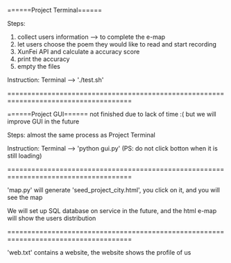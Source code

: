 ======Project Terminal======

Steps:
  1. collect users information --> to complete the e-map
  2. let users choose the poem they would like to read and start recording
  3. XunFei API and calculate a accuracy score
  4. print the accuracy
  5. empty the files

Instruction:
  Terminal --> './test.sh'


=====================================================================================



======Project GUI======
not finished due to lack of time :(
but we will improve GUI in the future

Steps:
  almost the same process as Project Terminal
 
Instruction:
  Terminal --> 'python gui.py' (PS: do not click botton when it is still loading)



=====================================================================================



'map.py' will generate 'seed_project_city.html', you click on it, and you will see the map

We will set up SQL database on service in the future, and the html e-map will show the users distribution



=====================================================================================



'web.txt' contains a website, the website shows the profile of us
